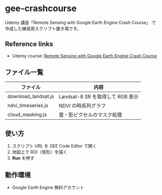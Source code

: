 # gee-crashcourse

Udemy 講座「Remote Sensing with Google Earth Engine Crash Course」
で作成した練習用スクリプト置き場です。

## Reference links
* Udemy course: [Remote Sensing with Google Earth Engine Crash Course](https://www.udemy.com/course/google-earth-engine-crash-course/)

## ファイル一覧
| ファイル | 内容 |
|----------|------|
| download_landsat.js | Landsat-8 SR を取得して RGB 表示 |
| ndvi_timeseries.js  | NDVI の時系列グラフ |
| cloud_masking.js    | 雲・影ピクセルのマスク処理 |

## 使い方
1. スクリプト URL を GEE Code Editor で開く  
2. 地図上で ROI（矩形）を描く  
3. **Run** を押す

## 動作環境
* Google Earth Engine 無料アカウント

